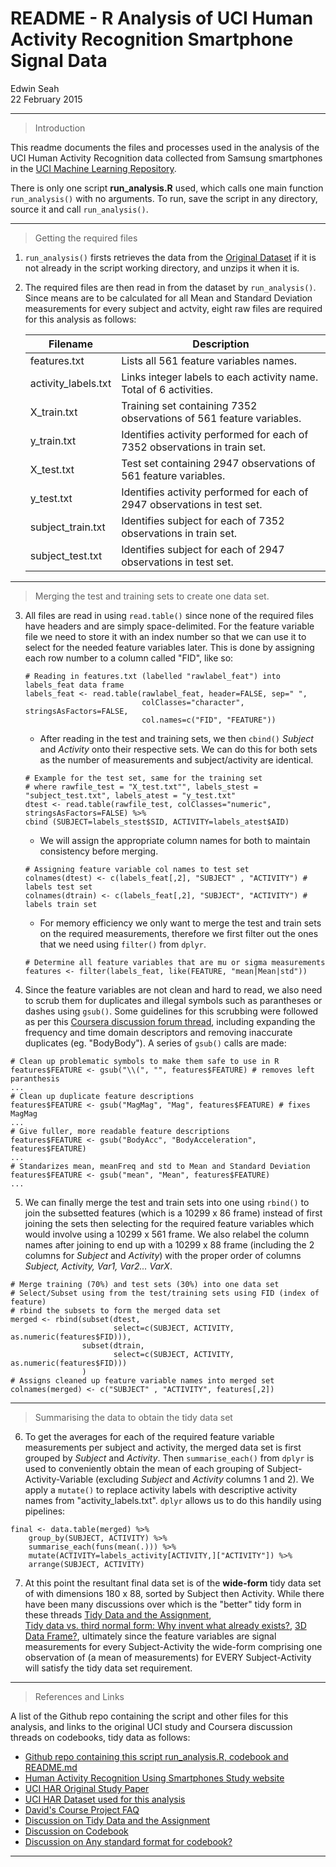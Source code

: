 # README - R Analysis of UCI Human Activity Recognition Smartphone Signal Data
Edwin Seah  
22 February 2015  

***

> Introduction


This readme documents the files and processes used in the analysis of the UCI Human Activity Recognition data collected from Samsung smartphones in the [UCI Machine Learning Repository](http://archive.ics.uci.edu/ml/datasets/Human+Activity+Recognition+Using+Smartphones).

There is only one script **run_analysis.R** used, which calls one main function `run_analysis()` with no arguments. To run, save the script in any directory, source it and call `run_analysis()`.

***

> Getting the required files  

1. `run_analysis()` firsts retrieves the data from the [Original Dataset](https://d396qusza40orc.cloudfront.net/getdata%2Fprojectfiles%2FUCI%20HAR%20Dataset.zip) if it is not already in the script working directory, and unzips it when it is.

2. The required files are then read in from the dataset by `run_analysis()`. Since means are to be calculated for all Mean and Standard Deviation measurements for every subject and actvity, eight raw files are required for this analysis as follows:  

    Filename            | Description
    --------------------|-----------
    features.txt        | Lists all 561 feature variables names.
    activity_labels.txt | Links integer labels to each activity name. Total of 6 activities.
    X_train.txt         | Training set containing 7352 observations of 561 feature variables.
    y_train.txt         | Identifies activity performed for each of 7352 observations in train set.
    X_test.txt          | Test set containing 2947 observations of 561 feature variables.
    y_test.txt          | Identifies activity performed for each of 2947 observations in test set.
    subject_train.txt   | Identifies subject for each of 7352 observations in train set. 
    subject_test.txt    | Identifies subject for each of 2947 observations in test set.

***

> Merging the test and training sets to create one data set. 

3. All files are read in using `read.table()` since none of the required files have headers and are simply space-delimited. For the feature variable file we need to store it with an index number so that we can use it to select for the needed feature variables later. This is done by assigning each row number to a column called "FID", like so:
    ```
    # Reading in features.txt (labelled "rawlabel_feat") into labels_feat data frame
    labels_feat <- read.table(rawlabel_feat, header=FALSE, sep=" ", 
                              colClasses="character", stringsAsFactors=FALSE, 
                              col.names=c("FID", "FEATURE"))
    ```
    + After reading in the test and training sets, we then `cbind()` *Subject* and *Activity* onto their respective sets. We can do this for both sets as the number of measurements and subject/activity  are identical.
    ```
    # Example for the test set, same for the training set
    # where rawfile_test = "X_test.txt"", labels_stest = "subject_test.txt", labels_atest = "y_test.txt"
    dtest <- read.table(rawfile_test, colClasses="numeric", stringsAsFactors=FALSE) %>% 
    cbind (SUBJECT=labels_stest$SID, ACTIVITY=labels_atest$AID)
    ```
    + We will assign the appropriate column names for both to maintain consistency before merging.
    ```
    # Assigning feature variable col names to test set
    colnames(dtest) <- c(labels_feat[,2], "SUBJECT" , "ACTIVITY") # labels test set
    colnames(dtrain) <- c(labels_feat[,2], "SUBJECT", "ACTIVITY") # labels train set
    ```
    + For memory efficiency we only want to merge the test and train sets on the required measurements, therefore we first filter out the ones that we need using ```filter()``` from ```dplyr```.
    ```
    # Determine all feature variables that are mu or sigma measurements
    features <- filter(labels_feat, like(FEATURE, "mean|Mean|std"))
    ```

4. Since the feature variables are not clean and hard to read, we also need to scrub them for duplicates and illegal symbols such as parantheses or dashes using `gsub()`. Some guidelines for this scrubbing were followed as per this [Coursera discussion forum thread](https://class.coursera.org/getdata-011/forum/thread?thread_id=215), including expanding the frequency and time domain descriptors and removing inaccurate duplicates (eg. "BodyBody"). A series of `gsub()` calls are made:
```
# Clean up problematic symbols to make them safe to use in R
features$FEATURE <- gsub("\\(", "", features$FEATURE) # removes left paranthesis
...
# Clean up duplicate feature descriptions
features$FEATURE <- gsub("MagMag", "Mag", features$FEATURE) # fixes MagMag
...
# Give fuller, more readable feature descriptions
features$FEATURE <- gsub("BodyAcc", "BodyAcceleration", features$FEATURE)
...
# Standarizes mean, meanFreq and std to Mean and Standard Deviation
features$FEATURE <- gsub("mean", "Mean", features$FEATURE)
...
```
5. We can finally merge the test and train sets into one using `rbind()` to join the subsetted features (which is a 10299 x 86 frame) instead of first joining the sets then selecting for the required feature variables which would involve using a 10299 x 561 frame. We also relabel the column names after joining to end up with a 10299 x 88 frame (including the 2 columns for *Subject* and *Activity*) with the proper order of columns *Subject, Activity, Var1, Var2... VarX*.
```
# Merge training (70%) and test sets (30%) into one data set
# Select/Subset using from the test/training sets using FID (index of feature)
# rbind the subsets to form the merged data set
merged <- rbind(subset(dtest, 
                       select=c(SUBJECT, ACTIVITY, as.numeric(features$FID))),
                subset(dtrain, 
                       select=c(SUBJECT, ACTIVITY, as.numeric(features$FID)))
                )
# Assigns cleaned up feature variable names into merged set
colnames(merged) <- c("SUBJECT" , "ACTIVITY", features[,2])
```

***

> Summarising the data to obtain the tidy data set

6.  To get the averages for each of the required feature variable measurements per subject and activity, the merged data set is first grouped by *Subject* and *Activity*. Then `summarise_each()` from `dplyr` is used to conveniently obtain the mean of each grouping of Subject-Activity-Variable (excluding *Subject* and *Activity* columns 1 and 2). We apply a `mutate()` to replace activity labels with descriptive activity names from "activity_labels.txt". `dplyr` allows us to do this handily using pipelines:
```
final <- data.table(merged) %>% 
    group_by(SUBJECT, ACTIVITY) %>% 
    summarise_each(funs(mean(.))) %>%
    mutate(ACTIVITY=labels_activity[ACTIVITY,]["ACTIVITY"]) %>%
    arrange(SUBJECT, ACTIVITY)
```

7. At this point the resultant final data set is of the **wide-form** tidy data set of with dimensions 180 x 88, sorted by Subject then Activity. While there have been many discussions over which is the "better" tidy form in these threads [Tidy Data and the Assignment](https://class.coursera.org/getdata-011/forum/thread?thread_id=248),  
[Tidy data vs. third normal form: Why invent what already exists?](https://class.coursera.org/getdata-011/forum/thread?thread_id=82), [3D Data Frame?](https://class.coursera.org/getdata-011/forum/thread?thread_id=161), ultimately since the feature variables are signal measurements for every Subject-Activity the wide-form comprising one observation of (a mean of measurements) for EVERY Subject-Activity will satisfy the tidy data set requirement.  

***

> References and Links

A list of the Github repo containing the script and other files for this analysis, and links to the original UCI study and Coursera discussion threads on codebooks, tidy data as follows:

* [Github repo containing this script run_analysis.R, codebook and README.md](https://github.com/slothdev/UCI_HAR_Analysis)
* [Human Activity Recognition Using Smartphones Study website](http://archive.ics.uci.edu/ml/datasets/Human+Activity+Recognition+Using+Smartphones)
* [UCI HAR Original Study Paper](https://www.elen.ucl.ac.be/Proceedings/esann/esannpdf/es2013-84.pdf)
* [UCI HAR Dataset used for this analysis](https://d396qusza40orc.cloudfront.net/getdata%2Fprojectfiles%2FUCI%20HAR%20Dataset.zip)
* [David's Course Project FAQ](https://class.coursera.org/getdata-011/forum/thread?thread_id=69)
* [Discussion on Tidy Data and the Assignment](https://class.coursera.org/getdata-011/forum/thread?thread_id=248)
* [Discussion on Codebook](https://class.coursera.org/getdata-011/forum/thread?thread_id=249)
* [Discussion on Any standard format for codebook?](https://class.coursera.org/getdata-011/forum/thread?thread_id=204)


***
